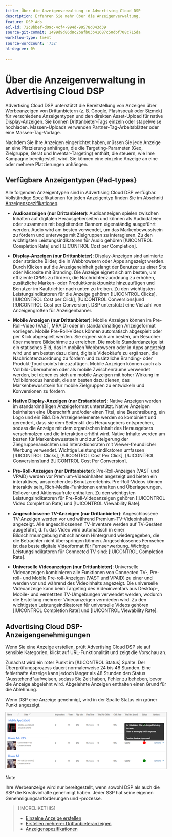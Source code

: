 ```yaml
---
title: Über die Anzeigenverwaltung in Advertising Cloud DSP
description: Erfahren Sie mehr über die Anzeigenverwaltung.
feature: DSP Ads
exl-id: 72c8bbef-d09c-4cf4-994d-99578d043d39
source-git-commit: 1499d9d86d8c2bafb03b41687c50dbf708c715da
workflow-type: tm+mt
source-wordcount: '732'
ht-degree: 0%

---
```


# Über die Anzeigenverwaltung in Advertising Cloud DSP

<!-- add "The Ads View (Dashboard?)" section -->

Advertising Cloud DSP unterstützt die Bereitstellung von Anzeigen über Werbeanzeigen von Drittanbietern (z. B. Google, Flashspeak oder Sizmek) für verschiedene Anzeigentypen und den direkten Asset-Upload für native Display-Anzeigen. Sie können Drittanbieter-Tags einzeln oder stapelweise hochladen. Massen-Uploads verwenden Partner-Tag-Arbeitsblätter oder eine Massen-Tag-Vorlage.

<!-- The bulk upload feature requires you to either a) upload DoubleClick and Flashtalking tag sheets or b) download a template, input your tags into the template, and then re-upload the template. -->
<!-- need a list of all supported third-party ad servers; see file in future-tbd folder -->

Nachdem Sie Ihre Anzeigen eingerichtet haben, müssen Sie jede Anzeige an eine Platzierung anhängen, die die Targeting-Parameter (Geo, Zielgruppe, Gerät und Inventar-Targeting) enthält, die steuern, wie Ihre Kampagne bereitgestellt wird. Sie können eine einzelne Anzeige an eine oder mehrere Platzierungen anhängen.

## Verfügbare Anzeigentypen {#ad-types}

Alle folgenden Anzeigentypen sind in Advertising Cloud DSP verfügbar. Vollständige Spezifikationen für jeden Anzeigentyp finden Sie im Abschnitt [Anzeigenspezifikationen](ad-specs.md).

* **Audioanzeigen (nur Drittanbieter)**: Audioanzeigen spielen zwischen Inhalten auf digitalen Herausgeberseiten und können als Audiodateien oder zusammen mit begleitenden Bannern eigenständig ausgeführt werden. Audio wird am besten verwendet, um das Markenbewusstsein zu fördern und unterwegs mit Zielgruppen zu interagieren. Zu den wichtigsten Leistungsindikatoren für Audio gehören [!UICONTROL Completion Rate] und [!UICONTROL Cost per Completion].

* **Display-Anzeigen (nur Drittanbieter)**: Display-Anzeigen sind animierte oder statische Bilder, die in Webbrowsern oder Apps angezeigt werden. Durch Klicken auf die Anzeigeneinheit gelangt der Benutzer zu einer Site oder Microsite mit Branding. Die Anzeige eignet sich am besten, um effiziente CPMs zu fördern, die Nachrichtenzuordnung zu erhöhen, zusätzliche Marken- oder Produktkontaktpunkte hinzuzufügen und Benutzer im Kauftrichter nach unten zu treiben. Zu den wichtigsten Leistungsindikatoren für die Anzeige gehören [!UICONTROL Clicks], [!UICONTROL Cost per Click], [!UICONTROL Conversions]und [!UICONTROL Cost per Conversion]. DSP unterstützt eine Vielzahl von Anzeigengrößen für Anzeigenbanner.

* **Mobile Anzeigen (nur Drittanbieter)**: Mobile Anzeigen können im Pre-Roll-Video (VAST, MRAID) oder im standardmäßigen Anzeigeformat vorliegen. Mobile Pre-Roll-Videos können automatisch abgespielt oder per Klick abgespielt werden. Sie eignen sich am besten, um Besucher über mehrere Bildschirme zu erreichen. Die mobile Standardanzeige ist ein statisches Bild, das in mobilen Webbrowsern oder in Apps angezeigt wird und am besten dazu dient, digitale Videokäufe zu ergänzen, die Nachrichtenzuordnung zu fördern und zusätzliche Branding- oder Produkt-Touchpoints hinzuzufügen. Mobile Anzeigen können auch als Vollbild-Übernahmen oder als mobile Zwischenräume verwendet werden, bei denen es sich um mobile Anzeigen mit hoher Wirkung im Vollbildmodus handelt, die am besten dazu dienen, das Markenbewusstsein für mobile Zielgruppen zu entwickeln und Konversionen zu fördern.

* **Native Display-Anzeigen (nur Erstanbieter)**: Native Anzeigen werden im standardmäßigen Anzeigeformat unterstützt. Native Anzeigen beinhalten eine Überschrift und/oder einen Titel, eine Beschreibung, ein Logo und ein Bild. Die Anzeigenelemente werden so kombiniert und gerendert, dass sie dem Seitenstil des Herausgebers entsprechen, sodass die Anzeige mit dem organischen Inhalt des Herausgebers verschmolzen und die Interaktion erhöht wird. Native Inhalte werden am besten für Markenbewusstsein und zur Steigerung der Zielgruppenansichten und Interaktionsraten mit Viewer-freundlicher Werbung verwendet. Wichtige Leistungsindikatoren umfassen [!UICONTROL Clicks], [!UICONTROL Cost Per Click], [!UICONTROL Conversions]und [!UICONTROL Cost Per Conversion].

* **Pre-Roll-Anzeigen (nur Drittanbieter)**: Pre-Roll-Anzeigen (VAST und VPAID) werden vor Premium-Videoinhalten angezeigt und bieten ein interaktives, ansprechendes Benutzererlebnis. Pre-Roll-Videos können interaktiv sein, Rich-Media-Funktionen enthalten und Überlagerungen, Rollover und Aktionsaufrufe enthalten. Zu den wichtigsten Leistungsindikatoren für Pre-Roll-Videoanzeigen gehören [!UICONTROL Video Completion Rate] und [!UICONTROL Viewability Rate].

* **Angeschlossene TV-Anzeigen (nur Drittanbieter)**: Angeschlossene TV-Anzeigen werden vor und während Premium-TV-Videoinhalten angezeigt. Alle angeschlossenen TV-Inventare werden auf TV-Geräten ausgeführt, d. h. das Video wird automatisch in einer Bildschirmumgebung mit schlankem Hintergrund wiedergegeben, die die Betrachter nicht überspringen können. Angeschlossenes Fernsehen ist das beste digitale Videoformat für Fernsehwerbung. Wichtige Leistungsindikatoren für Connected TV sind: [!UICONTROL Completion Rate].

* **Universelle Videoanzeigen (nur Drittanbieter)**: Universelle Videoanzeigen kombinieren alle Funktionen von Connected TV-, Pre-roll- und Mobile Pre-roll-Anzeigen (VAST und VPAID) zu einer und werden vor und während des Videoinhalts angezeigt. Die universelle Videoanzeige kann beim Targeting des Videoinventars aus Desktop-, Mobile- und vernetzten TV-Umgebungen verwendet werden, wodurch die Erstellung mehrerer Videoanzeigen vermieden wird. Zu den wichtigsten Leistungsindikatoren für universelle Videos gehören [!UICONTROL Completion Rate] und [!UICONTROL Viewability Rate].

## Advertising Cloud DSP-Anzeigengenehmigungen

Wenn Sie eine Anzeige erstellen, prüft Advertising Cloud DSP sie auf sensible Kategorien, klickt auf URL-Funktionalität und zeigt die Vorschau an.

Zunächst wird ein roter Punkt im [!UICONTROL Status] Spalte. Der Überprüfungsprozess dauert normalerweise 24 bis 48 Stunden. Eine fehlerhafte Anzeige kann jedoch länger als 48 Stunden den Status &quot;Ausstehend&quot;aufweisen, sodass Sie Zeit haben, Fehler zu beheben, bevor die Anzeige abgelehnt wird. Abgelehnte Anzeigen enthalten einen Grund für die Ablehnung.

Wenn DSP eine Anzeige genehmigt, wird in der Spalte Status ein grüner Punkt angezeigt.

![Validierungsanzeiger in [!UICONTROL Status] column](/help/dsp/assets/ad-approval-status.png)

>[!NOTE]
>
>Ihre Werbeanzeige wird nur bereitgestellt, wenn sowohl DSP als auch die SSP die Kreativinhalte genehmigt haben. Jeder SSP hat seine eigenen Genehmigungsanforderungen und -prozesse.

>[!MORELIKETHIS]
>
>* [Einzelne Anzeige erstellen](ad-create.md)
>* [Erstellen mehrerer Drittanbieteranzeigen](ad-create-multiple.md)
>* [Anzeigenspezifikationen](ad-specs.md)

